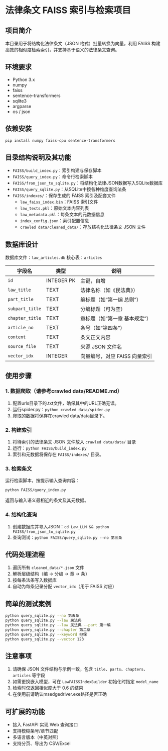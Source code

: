 # 法律条文 FAISS 索引与检索项目

## 项目简介
本目录用于将结构化法律条文（JSON 格式）批量转换为向量，利用 FAISS 构建高效的相似度检索索引，并支持基于语义的法律条文查询。

## 环境要求
- Python 3.x
- numpy
- faiss
- sentence-transformers
- sqlite3
- argparse
- os / json

## 依赖安装
```bash
pip install numpy faiss-cpu sentence-transformers
```

## 目录结构说明及其功能
- `FAISS/build_index.py`：索引构建与保存脚本
- `FAISS/query_index.py`：命令行检索脚本
- `FAISS/from_json_to_sqlite.py`：将结构化法律JSON数据写入SQLite数据库
- `FAISS/query_sqlite.py`：从SQLite中按各种维度查询法条
- `FAISS/indexes/`：保存生成的 FAISS 索引及配套文件
  - `law_faiss_index.bin`：FAISS 索引文件
  - `law_texts.pkl`：原始文本内容列表
  - `law_metadata.pkl`：每条文本的元数据信息
  - `index_config.json`：索引配置信息
  - `crawled data/cleaned_data/`：存放结构化法律条文 JSON 文件

## 数据库设计
数据库文件：`law_articles.db`
核心表：`articles`

| 字段名             | 类型         | 说明                 |
| ------------------ | ---------- | -------------------- |
| `id`               | INTEGER PK | 主键，自增           |
| `law_title`        | TEXT       | 法律名称（如《民法典》） |
| `part_title`       | TEXT       | 编标题（如“第一编 总则”） |
| `subpart_title`    | TEXT       | 分编标题（可为空）     |
| `chapter_title`    | TEXT       | 章标题（如“第一章 基本规定”） |
| `article_no`       | TEXT       | 条号（如“第四条”）     |
| `content`          | TEXT       | 条文正文内容           |
| `source_file`      | TEXT       | 来源 JSON 文件名      |
| `vector_idx`       | INTEGER    | 向量编号，对应 FAISS 向量索引 |

## 使用步骤

### 1. 数据爬取（请参考crawled data/README.md）
1. 配置urls目录下的.txt文件，确保其中的URL正确无误。
2. 运行spider.py：`python crawled data/spider.py`
3. 爬取的数据将保存在crawled data/data目录下。

### 2. 构建索引
1. 将待索引的法律条文 JSON 文件放入 `crawled data/data/` 目录
2. 运行：`python FAISS/build_index.py`
3. 索引和元数据将保存在 `FAISS/indexes/` 目录。

### 3. 检索条文
运行检索脚本，按提示输入查询内容：
```bash
python FAISS/query_index.py
```
返回与输入语义最相近的条文及其元数据。

### 4. 结构化查询
1. 创建数据库并导入JSON：`cd Law_LLM && python FAISS/from_json_to_sqlite.py`
2. 查询测试：`python FAISS/query_sqlite.py --no 第三条`

## 代码处理流程
1. 遍历所有 `cleaned_data/*.json` 文件
2. 解析层级结构（编 → 分编 → 章 → 条）
3. 按每条法条写入数据库
4. 自动为每条记录分配 `vector_idx`（用于 FAISS 对应）

## 简单的测试案例
```bash
python query_sqlite.py --no 第五条
python query_sqlite.py --law 民法典
python query_sqlite.py --law 民法典 --part 第一编
python query_sqlite.py --chapter 第二章
python query_sqlite.py --keyword 担保
python query_sqlite.py --vector 123
```

## 注意事项
1. 请确保 JSON 文件结构与示例一致，包含 `title`、`parts`、`chapters`、`articles` 等字段
2. 如需更换嵌入模型，可在 `LawFAISSIndexBuilder` 初始化时指定 `model_name`
3. 检索时仅返回相似度大于 0.6 的结果
4. 在使用前请确认msedgedriver.exe路径是否正确

## 可扩展的功能
* 接入 FastAPI 实现 Web 查询接口
* 支持模糊条号/章节匹配
* 多语言版本（中英对照）
* 支持分页、导出为 CSV/Excel